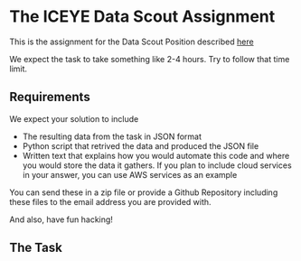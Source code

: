 # The ICEYE Data Scout Assignment

This is the assignment for the Data Scout Position described [here](https://apply.workable.com/iceye/j/67C0484605/)

We expect the task to take something like 2-4 hours. Try to follow that time limit.

## Requirements

We expect your solution to include 

* The resulting data from the task in JSON format
* Python script that retrived the data and produced the JSON file
* Written text that explains how you would automate this code and where you would store the data it gathers. If you plan to include cloud services in your answer, you can use AWS services as an example

You can send these in a zip file or provide a Github Repository including these files to the email address you are provided with.

And also, have fun hacking!

## The Task


